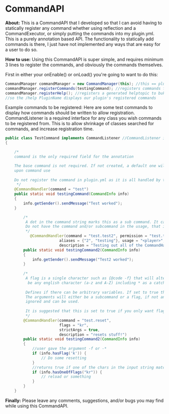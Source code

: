 CommandAPI 
==========
__About:__ This is a CommandAPI that I developed so that I can avoid having to statically register any command whether using reflection and a CommandExecutor, or simply putting the commands into my plugin.yml. This is a purely annotation based API.  The functionality to statically add commands is there, I just have not implemented any ways that are easy for a user to do so. 

__How to use:__ Using this CommandAPI is super simple, and requires minimum 3 lines to register the commands, and obviously the commands themselves.

First in either your onEnable() or onLoad() you're going to want to do this:
```java
CommandManager commandManager = new CommandManager(this); //this == plugin instance
commandManager.registerCommands(testingCommand); //registers commands from anywhere in the plugin jar
commandManager.registerHelp(); //registers a generated helptopic to bukkit
//so the /help PluginName displays our plugin's registered commands
```

Example commands to be registered: Here are some test commands to display how commands should be written to allow registration.  CommandListener is a required interface for any class you wish commands to be registered from.  This is to allow shrinkage of classes searched for commands, and increase registration time.
```java
public class TestCommand implements CommandListener //CommandListener is required
{

    /*
    command is the only required field for the annotation

    The base command is not required. If not created, a default one will be generated and will direct to the usage
    upon command use
    
    Do not register the command in plugin.yml as it is all handled by this api
     */
    @CommandHandler(command = "test")
    public static void testingCommand(CommandInfo info)
    {
        info.getSender().sendMessage("Test worked");
    }

        /* 
         A dot in the command string marks this as a sub command. It can go infinitely deep. 
         Do not have the command and/or subcommand in the usage, that is built in.
         */
           @CommandHandler(command = "test.test2", permission = "test.test2", noPermission = "No access!",
                        aliases = {"2", "testing"}, usage = "<player>",
                        description = "Testing out all of the CommandHandler's attribute values")
        public static void testingCommand2(CommandInfo info)
        {
            info.getSender().sendMessage("Test2 worked");
        }
        
        /*
         A flag is a single character such as {@code -f} that will alter the behaviour of the command. flags can only
          be any english character (a-z and A-Z) including * as a catch all.
         
         Defines if there can be arbitrary variables. If set to true the command cannot have any unknown variables.
         The arguments will either be a subcommand or a flag, if not an error is thrown. This means that flags are
         ignored and can be used.
     
         It is suggested that this is set to true if you only want flags as args.
         */
        @CommandHandler(command = "test.reset",
                        flags = "kr",
                        strictArgs = true,
                        description = "resets stuff!")
        public static void testingCommand2(CommandInfo info)
        {
            //user gave the argument -f or -*
            if (info.hasFlag('k')) {
                // Do some resetting
            }
            //returns true if one of the chars in the input string matches one of the flags the user gave
            if (info.hasOneOfFlags("kr")) {
                // reload or something
            }
        }
    }

```

__Finally:__ Please leave any comments, suggestions, and/or bugs you may find while using this CommandAPI.
